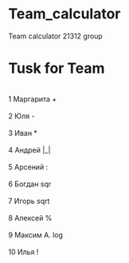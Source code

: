 # Team_calculator
Team calculator 21312 group
       
# Tusk for Team
<br> 1 Маргарита + <br>
<br> 2 Юля - <br>
<br> 3 Иван * <br>
<br> 4 Андрей |_| <br>
<br> 5 Арсений : <br>
<br> 6 Богдан sqr <br>
<br> 7 Игорь sqrt <br>
<br> 8 Алексей  % <br>
<br> 9 Максим А. log <br>
<br> 10 Илья ! <br>


